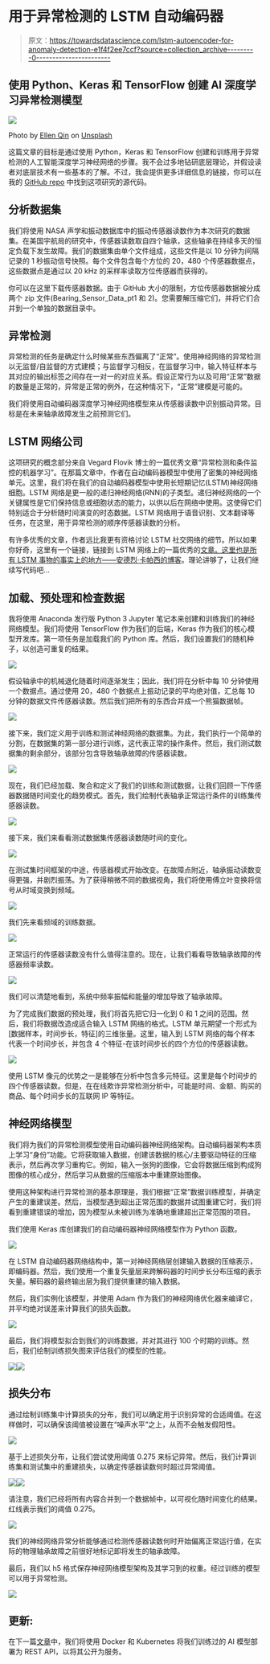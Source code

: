 # 用于异常检测的 LSTM 自动编码器

> 原文：<https://towardsdatascience.com/lstm-autoencoder-for-anomaly-detection-e1f4f2ee7ccf?source=collection_archive---------0----------------------->

## 使用 Python、Keras 和 TensorFlow 创建 AI 深度学习异常检测模型

![](img/425a2b9a1cded64cc25427e1af5e24e3.png)

Photo by [Ellen Qin](https://unsplash.com/@ellenqin?utm_source=medium&utm_medium=referral) on [Unsplash](https://unsplash.com?utm_source=medium&utm_medium=referral)

这篇文章的目标是通过使用 Python，Keras 和 TensorFlow 创建和训练用于异常检测的人工智能深度学习神经网络的步骤。我不会过多地钻研底层理论，并假设读者对底层技术有一些基本的了解。不过，我会提供更多详细信息的链接，你可以在我的 [GitHub repo](https://github.com/BLarzalere/LSTM-Autoencoder-for-Anomaly-Detection) 中找到这项研究的源代码。

## **分析数据集**

我们将使用 NASA 声学和振动数据库中的振动传感器读数作为本次研究的数据集。在美国宇航局的研究中，传感器读数取自四个轴承，这些轴承在持续多天的恒定负载下发生故障。我们的数据集由单个文件组成，这些文件是以 10 分钟为间隔记录的 1 秒振动信号快照。每个文件包含每个方位的 20，480 个传感器数据点，这些数据点是通过以 20 kHz 的采样率读取方位传感器而获得的。

你可以在这里下载传感器数据。由于 GitHub 大小的限制，方位传感器数据被分成两个 zip 文件(Bearing_Sensor_Data_pt1 和 2)。您需要解压缩它们，并将它们合并到一个单独的数据目录中。

## 异常检测

异常检测的任务是确定什么时候某些东西偏离了“正常”。使用神经网络的异常检测以无监督/自监督的方式建模；与监督学习相反，在监督学习中，输入特征样本与其对应的输出标签之间存在一对一的对应关系。假设正常行为以及可用“正常”数据的数量是正常的，异常是正常的例外，在这种情况下，“正常”建模是可能的。

我们将使用自动编码器深度学习神经网络模型来从传感器读数中识别振动异常。目标是在未来轴承故障发生之前预测它们。

## LSTM 网络公司

这项研究的概念部分来自 Vegard Flovik 博士的一篇优秀文章“异常检测和条件监控的机器学习”。在那篇文章中，作者在自动编码器模型中使用了密集的神经网络单元。这里，我们将在我们的自动编码器模型中使用长短期记忆(LSTM)神经网络细胞。LSTM 网络是更一般的递归神经网络(RNN)的子类型。递归神经网络的一个关键属性是它们保持信息或细胞状态的能力，以供以后在网络中使用。这使得它们特别适合于分析随时间演变的时态数据。LSTM 网络用于语音识别、文本翻译等任务，在这里，用于异常检测的顺序传感器读数的分析。

有许多优秀的文章，作者远比我更有资格讨论 LSTM 社交网络的细节。所以如果你好奇，这里有一个链接，链接到 LSTM 网络上的一篇优秀的[文章。这里也是所有 LSTM 事物的事实上的地方——](http://colah.github.io/posts/2015-08-Understanding-LSTMs/)[安德烈·卡帕西的博客](http://karpathy.github.io/2015/05/21/rnn-effectiveness/)。理论讲够了，让我们继续写代码吧…

## 加载、预处理和检查数据

我将使用 Anaconda 发行版 Python 3 Jupyter 笔记本来创建和训练我们的神经网络模型。我们将使用 TensorFlow 作为我们的后端，Keras 作为我们的核心模型开发库。第一项任务是加载我们的 Python 库。然后，我们设置我们的随机种子，以创造可重复的结果。

![](img/7d21e8c01fc8c8bb44e3a1210b2f4fd5.png)

假设轴承中的机械退化随着时间逐渐发生；因此，我们将在分析中每 10 分钟使用一个数据点。通过使用 20，480 个数据点上振动记录的平均绝对值，汇总每 10 分钟的数据文件传感器读数。然后我们把所有的东西合并成一个熊猫数据帧。

![](img/f05a942d14c6f4c9e7ae0808649b2b03.png)

接下来，我们定义用于训练和测试神经网络的数据集。为此，我们执行一个简单的分割，在数据集的第一部分进行训练，这代表正常的操作条件。然后，我们测试数据集的剩余部分，该部分包含导致轴承故障的传感器读数。

![](img/13ad73c39a9d0cd2de3477e687430ca3.png)

现在，我们已经加载、聚合和定义了我们的训练和测试数据，让我们回顾一下传感器数据随时间变化的趋势模式。首先，我们绘制代表轴承正常运行条件的训练集传感器读数。

![](img/a2611a7089ffabf4432cd9fdf88a6383.png)

接下来，我们来看看测试数据集传感器读数随时间的变化。

![](img/1a903e87662181c925921c2aa7973911.png)

在测试集时间框架的中途，传感器模式开始改变。在故障点附近，轴承振动读数变得更强，并剧烈振荡。为了获得稍微不同的数据视角，我们将使用傅立叶变换将信号从时域变换到频域。

![](img/9ed73b7cd73c7ba385bd1a8948901270.png)

我们先来看频域的训练数据。

![](img/0f09e4a98aef2fc5ddec302b4dd018d2.png)

正常运行的传感器读数没有什么值得注意的。现在，让我们看看导致轴承故障的传感器频率读数。

![](img/c4f780d60fa32b61667c931b9bf7fe32.png)

我们可以清楚地看到，系统中频率振幅和能量的增加导致了轴承故障。

为了完成我们数据的预处理，我们将首先把它归一化到 0 和 1 之间的范围。然后，我们将数据改造成适合输入 LSTM 网络的格式。LSTM 单元期望一个形式为[数据样本，时间步长，特征]的三维张量。这里，输入到 LSTM 网络的每个样本代表一个时间步长，并包含 4 个特征-在该时间步长的四个方位的传感器读数。

![](img/9d34c41a2b2a2be55b58246416cbeec5.png)

使用 LSTM 像元的优势之一是能够在分析中包含多元特征。这里是每个时间步的四个传感器读数。但是，在在线欺诈异常检测分析中，可能是时间、金额、购买的商品、每个时间步长的互联网 IP 等特征。

## 神经网络模型

我们将为我们的异常检测模型使用自动编码器神经网络架构。自动编码器架构本质上学习“身份”功能。它将获取输入数据，创建该数据的核心/主要驱动特征的压缩表示，然后再次学习重构它。例如，输入一张狗的图像，它会将数据压缩到构成狗图像的核心成分，然后学习从数据的压缩版本中重建原始图像。

使用这种架构进行异常检测的基本原理是，我们根据“正常”数据训练模型，并确定产生的重建误差。然后，当模型遇到超出正常范围的数据并试图重建它时，我们将看到重建错误的增加，因为模型从未被训练为准确地重建超出正常范围的项目。

我们使用 Keras 库创建我们的自动编码器神经网络模型作为 Python 函数。

![](img/3a91f76b85b8e7db11216b17fac638d1.png)

在 LSTM 自动编码器网络结构中，第一对神经网络层创建输入数据的压缩表示，即编码器。然后，我们使用一个重复矢量层来跨解码器的时间步长分布压缩的表示矢量。解码器的最终输出层为我们提供重建的输入数据。

然后，我们实例化该模型，并使用 Adam 作为我们的神经网络优化器来编译它，并平均绝对误差来计算我们的损失函数。

![](img/97db5a4372a6e05d41953352bc1a72f4.png)

最后，我们将模型拟合到我们的训练数据，并对其进行 100 个时期的训练。然后，我们绘制训练损失图来评估我们的模型的性能。

![](img/26194b73632d00310c7775f93d163c3d.png)![](img/04a604e92eb23b85589631c06520b063.png)

## 损失分布

通过绘制训练集中计算损失的分布，我们可以确定用于识别异常的合适阈值。在这样做时，可以确保该阈值被设置在“噪声水平”之上，从而不会触发假阳性。

![](img/6f4368aa213bb29800d4e6ce2ebff76f.png)

基于上述损失分布，让我们尝试使用阈值 0.275 来标记异常。然后，我们计算训练集和测试集中的重建损失，以确定传感器读数何时超过异常阈值。

![](img/120174a7d5ccdc361f6f1a9eff63a228.png)![](img/3f97e344619e01ba408cd3f1a596d6fc.png)

请注意，我们已经将所有内容合并到一个数据帧中，以可视化随时间变化的结果。红线表示我们的阈值 0.275。

![](img/5b2f1f85270807542c5ce810f0893b9c.png)

我们的神经网络异常分析能够通过检测传感器读数何时开始偏离正常运行值，在实际的物理轴承故障之前很好地标记即将发生的轴承故障。

最后，我们以 h5 格式保存神经网络模型架构及其学习到的权重。经过训练的模型可以用于异常检测。

![](img/beefd5d622171c55f91a26320456703d.png)

## 更新:

在下一篇[文章](https://medium.com/swlh/containerized-ai-for-anomaly-detection-eb3e08225235)中，我们将使用 Docker 和 Kubernetes 将我们训练过的 AI 模型部署为 REST API，以将其公开为服务。
